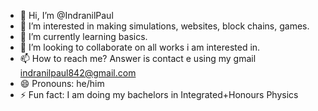 - 👋 Hi, I’m @IndranilPaul
- 👀 I’m interested in making simulations, websites, block chains, games.
- 🌱 I’m currently learning basics.
- 💞️ I’m looking to collaborate on all works i am interested in.
- 📫 How to reach me? Answer is contact e using my gmail indranilpaul842@gmail.com
- 😄 Pronouns: he/him
- ⚡ Fun fact: I am doing my bachelors in Integrated+Honours Physics 

<!---
IndranilPaul007/IndranilPaul007 is a ✨ special ✨ repository because its `README.md` (this file) appears on your GitHub profile.
You can click the Preview link to take a look at your changes.
--->

